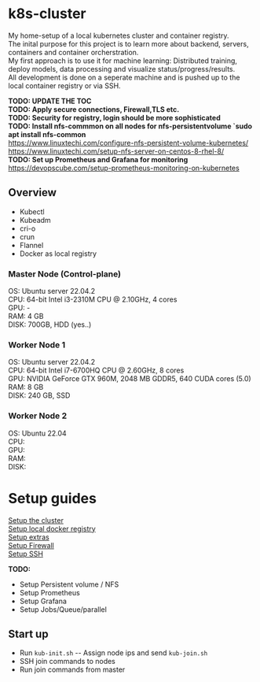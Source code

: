 # k8s-cluster
My home-setup of a local kubernetes cluster and container registry.\
The inital purpose for this project is to learn more about backend, servers, containers and container orcherstration.\
My first approach is to use it for machine learning: Distributed training, deploy models, data processing and visualize status/progress/results.\
All development is done on a seperate machine and is pushed up to the local container registry or via SSH.


__TODO: UPDATE THE TOC__\
__TODO: Apply secure connections, Firewall,TLS etc.__\
__TODO: Security for registry, login should be more sophisticated__\
__TODO: Install nfs-commmon on all nodes for nfs-persistentvolume `sudo apt install nfs-common__ \
https://www.linuxtechi.com/configure-nfs-persistent-volume-kubernetes/ \
https://www.linuxtechi.com/setup-nfs-server-on-centos-8-rhel-8/ \
__TODO: Set up Prometheus and Grafana for monitoring__ \
https://devopscube.com/setup-prometheus-monitoring-on-kubernetes

## Overview
- Kubectl
- Kubeadm
- cri-o
- crun
- Flannel
- Docker as local registry

### Master Node (Control-plane)
OS: Ubuntu server 22.04.2\
CPU: 64-bit Intel i3-2310M CPU @ 2.10GHz, 4 cores \
GPU: - \
RAM: 4 GB \
DISK: 700GB, HDD (yes..)


### Worker Node 1
OS: Ubuntu server 22.04.2 \
CPU: 64-bit Intel i7-6700HQ CPU @ 2.60GHz, 8 cores \
GPU: NVIDIA GeForce GTX 960M, 2048 MB GDDR5, 640 CUDA cores (5.0) \
RAM: 8 GB \
DISK: 240 GB, SSD


### Worker Node 2 
OS: Ubuntu 22.04 \
CPU: \
GPU: \
RAM: \
DISK:


# Setup guides
[Setup the cluster](setup_cluster.md)\
[Setup local docker registry](setup_registry.md)\
[Setup extras](setup_extra.md)\
[Setup Firewall](setup_firewall.md)\
[Setup SSH](setup_ssh.md)

__TODO:__
- Setup Persistent volume / NFS
- Setup Prometheus
- Setup Grafana
- Setup Jobs/Queue/parallel

## Start up
- Run `kub-init.sh`
-- Assign node ips and send `kub-join.sh`
- SSH join commands to nodes 
- Run join commands from master

